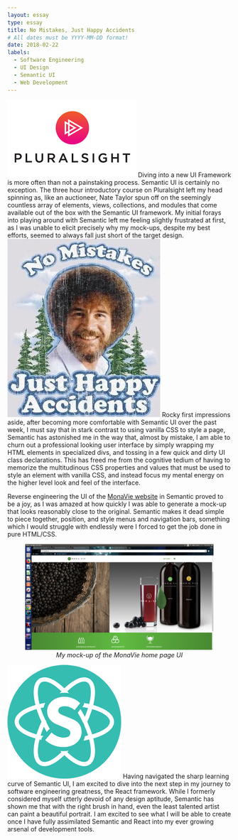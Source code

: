 ```yaml
---
layout: essay
type: essay
title: No Mistakes, Just Happy Accidents
# All dates must be YYYY-MM-DD format!
date: 2018-02-22
labels:
  - Software Engineering
  - UI Design
  - Semantic UI
  - Web Development
---
```

<img class="ui small left floated rounded image" src="../images/pluralsight_logo.png">
Diving into a new UI Framework is more often than not a painstaking process. Semantic UI is certainly no exception. The three hour introductory course on Pluralsight left my head spinning as, like an auctioneer, Nate Taylor spun off on the seemingly countless array of elements, views, collections, and modules that come available out of the box with the Semantic UI framework. My initial forays into playing around with Semantic left me feeling slightly frustrated at first, as I was unable to elicit precisely why my mock-ups, despite my best efforts, seemed to always fall just short of the target design.

<img class="ui small right floated rounded image" src="../images/bob_ross.jpg">
Rocky first impressions aside, after becoming more comfortable with Semantic UI over the past week, I must say that in stark contrast to using vanilla CSS to style a page, Semantic has astonished me in the way that, almost by mistake, I am able to churn out a professional looking user interface by simply wrapping my HTML elements in specialized divs, and tossing in a few quick and dirty UI class declarations. This has freed me from the cognitive tedium of having to memorize the multitudinous CSS properties and values that must be used to style an element with vanilla CSS, and instead focus my mental energy on the higher level look and feel of the interface.

Reverse engineering the UI of the <a href="https://github.com/btwooton/yourchoice">MonaVie website</a> in Semantic proved to be a joy, as I was amazed at how quickly I was able to generate a mock-up that looks reasonably close to the original. Semantic makes it dead simple to piece together, position, and style menus and navigation bars, something which I would struggle with endlessly were I forced to get the job done in pure HTML/CSS.
<figure>
<img class="ui medium centered rounded image" style="" src="../images/monavie_reconstruct.png">
  <figcaption style="text-align: center"><em>My mock-up of the MonaVie home page UI</em></figcaption>
</figure>

<img class="ui tiny left floated rounded image" src="../images/react_semantic.png">
Having navigated the sharp learning curve of Semantic UI, I am excited to dive into the next step in my journey to software engineering greatness, the React framework. While I formerly considered myself utterly devoid of any design aptitude, Semantic has shown me that with the right brush in hand, even the least talented artist can paint a beautiful portrait. I am excited to see what I will be able to create once I have fully assimilated Semantic and React into my ever growing arsenal of development tools.
